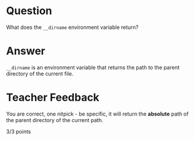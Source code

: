 # Question

What does the `__dirname` environment variable return? 

# Answer
`__dirname` is an environment variable that returns the path to the parent directory of the current file.

# Teacher Feedback

You are correct, one nitpick - be specific, it will return the **absolute** path of the parent directory of the current path.
 
3/3 points